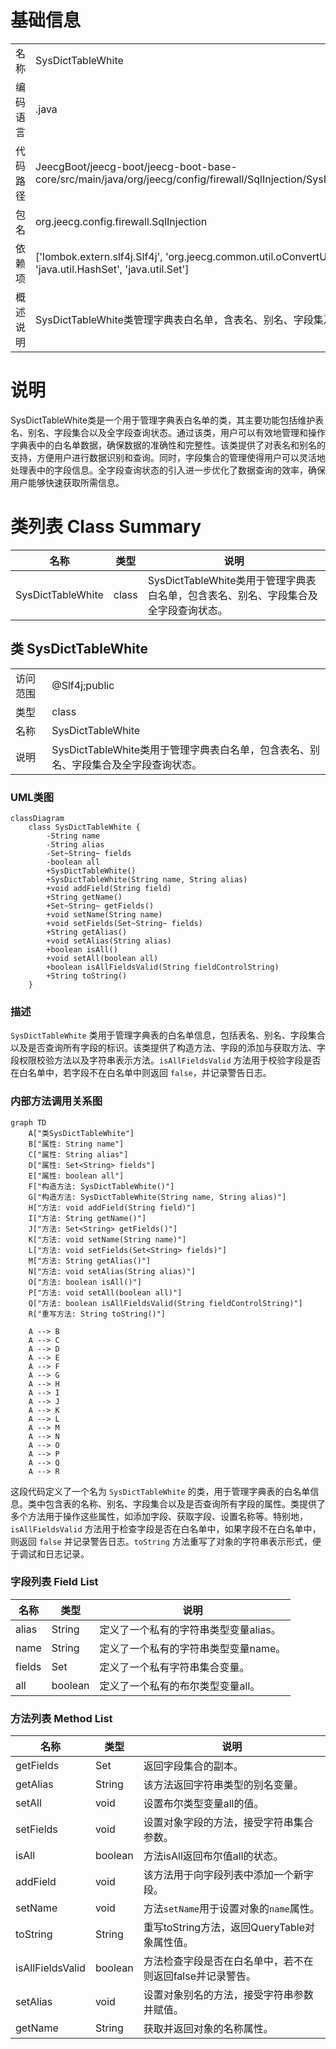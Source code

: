 # 基础信息

|      |      |
|------|------|
| 名称 | SysDictTableWhite |
| 编码语言 | .java |
| 代码路径 | JeecgBoot/jeecg-boot/jeecg-boot-base-core/src/main/java/org/jeecg/config/firewall/SqlInjection/SysDictTableWhite.java |
| 包名 | org.jeecg.config.firewall.SqlInjection |
| 依赖项 | ['lombok.extern.slf4j.Slf4j', 'org.jeecg.common.util.oConvertUtils', 'java.util.HashSet', 'java.util.Set'] |
| 概述说明 | SysDictTableWhite类管理字典表白名单，含表名、别名、字段集及全字段查询状态。 |

# 说明

SysDictTableWhite类是一个用于管理字典表白名单的类，其主要功能包括维护表名、别名、字段集合以及全字段查询状态。通过该类，用户可以有效地管理和操作字典表中的白名单数据，确保数据的准确性和完整性。该类提供了对表名和别名的支持，方便用户进行数据识别和查询。同时，字段集合的管理使得用户可以灵活地处理表中的字段信息。全字段查询状态的引入进一步优化了数据查询的效率，确保用户能够快速获取所需信息。

# 类列表 Class Summary

| 名称   | 类型  | 说明 |
|-------|------|-------------|
| SysDictTableWhite | class | SysDictTableWhite类用于管理字典表白名单，包含表名、别名、字段集合及全字段查询状态。 |



## 类 SysDictTableWhite

|      |      |
|------|------|
| 访问范围 | @Slf4j;public |
| 类型 | class |
| 名称 | SysDictTableWhite |
| 说明 | SysDictTableWhite类用于管理字典表白名单，包含表名、别名、字段集合及全字段查询状态。 |


### UML类图

```mermaid
classDiagram
    class SysDictTableWhite {
        -String name
        -String alias
        -Set~String~ fields
        -boolean all
        +SysDictTableWhite()
        +SysDictTableWhite(String name, String alias)
        +void addField(String field)
        +String getName()
        +Set~String~ getFields()
        +void setName(String name)
        +void setFields(Set~String~ fields)
        +String getAlias()
        +void setAlias(String alias)
        +boolean isAll()
        +void setAll(boolean all)
        +boolean isAllFieldsValid(String fieldControlString)
        +String toString()
    }
```

### 描述
`SysDictTableWhite` 类用于管理字典表的白名单信息，包括表名、别名、字段集合以及是否查询所有字段的标识。该类提供了构造方法、字段的添加与获取方法、字段权限校验方法以及字符串表示方法。`isAllFieldsValid` 方法用于校验字段是否在白名单中，若字段不在白名单中则返回 `false`，并记录警告日志。


### 内部方法调用关系图

```mermaid
graph TD
    A["类SysDictTableWhite"]
    B["属性: String name"]
    C["属性: String alias"]
    D["属性: Set<String> fields"]
    E["属性: boolean all"]
    F["构造方法: SysDictTableWhite()"]
    G["构造方法: SysDictTableWhite(String name, String alias)"]
    H["方法: void addField(String field)"]
    I["方法: String getName()"]
    J["方法: Set<String> getFields()"]
    K["方法: void setName(String name)"]
    L["方法: void setFields(Set<String> fields)"]
    M["方法: String getAlias()"]
    N["方法: void setAlias(String alias)"]
    O["方法: boolean isAll()"]
    P["方法: void setAll(boolean all)"]
    Q["方法: boolean isAllFieldsValid(String fieldControlString)"]
    R["重写方法: String toString()"]

    A --> B
    A --> C
    A --> D
    A --> E
    A --> F
    A --> G
    A --> H
    A --> I
    A --> J
    A --> K
    A --> L
    A --> M
    A --> N
    A --> O
    A --> P
    A --> Q
    A --> R
```

这段代码定义了一个名为 `SysDictTableWhite` 的类，用于管理字典表的白名单信息。类中包含表的名称、别名、字段集合以及是否查询所有字段的属性。类提供了多个方法用于操作这些属性，如添加字段、获取字段、设置名称等。特别地，`isAllFieldsValid` 方法用于检查字段是否在白名单中，如果字段不在白名单中，则返回 `false` 并记录警告日志。`toString` 方法重写了对象的字符串表示形式，便于调试和日志记录。

### 字段列表 Field List

| 名称  | 类型  | 说明 |
|-------|-------|------|
| alias | String | 定义了一个私有的字符串类型变量alias。 |
| name | String | 定义了一个私有的字符串类型变量name。 |
| fields | Set<String> | 定义了一个私有字符串集合变量。 |
| all | boolean | 定义了一个私有的布尔类型变量all。 |

### 方法列表 Method List

| 名称  | 类型  | 说明 |
|-------|-------|------|
| getFields | Set<String> | 返回字段集合的副本。 |
| getAlias | String | 该方法返回字符串类型的别名变量。 |
| setAll | void | 设置布尔类型变量all的值。 |
| setFields | void | 设置对象字段的方法，接受字符串集合参数。 |
| isAll | boolean | 方法isAll返回布尔值all的状态。 |
| addField | void | 该方法用于向字段列表中添加一个新字段。 |
| setName | void | 方法`setName`用于设置对象的`name`属性。 |
| toString | String | 重写toString方法，返回QueryTable对象属性值。 |
| isAllFieldsValid | boolean | 方法检查字段是否在白名单中，若不在则返回false并记录警告。 |
| setAlias | void | 设置对象别名的方法，接受字符串参数并赋值。 |
| getName | String | 获取并返回对象的名称属性。 |




